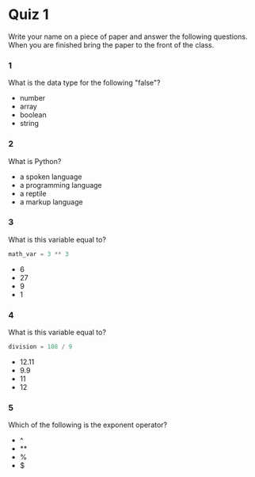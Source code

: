# Quiz 1

Write your name on a piece of paper and answer the following questions. When you are finished bring the paper to the front of the class.

### 1
What is the data type for the following "false"?
- number
- array
- boolean
- string

### 2
What is Python?
- a spoken language
- a programming language
- a reptile
- a markup language

### 3
What is this variable equal to?
```python
math_var = 3 ** 3
```
- 6
- 27
- 9
- 1

### 4
What is this variable equal to?
```python
division = 108 / 9
```
- 12.11
- 9.9
- 11
- 12

### 5
Which of the following is the exponent operator?
- ^
- \*\*
- %
- $
